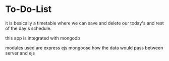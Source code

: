 # To-Do-List

it is besically a timetable where we can save and delete our today's and rest of the day's schedule.

this app is integrated with mongodb

modules used are express ejs mongoose how the data would pass between server and ejs

